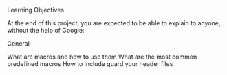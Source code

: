 Learning Objectives

At the end of this project, you are expected to be able to explain to anyone, without the help of Google:

General

What are macros and how to use them
What are the most common predefined macros
How to include guard your header files
